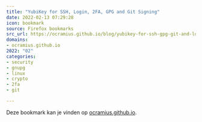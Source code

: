 ```yaml
---
title: "YubiKey for SSH, Login, 2FA, GPG and Git Signing"
date: 2022-02-13 07:29:28
icon: bookmark
source: Firefox bookmarks
src_url: https://ocramius.github.io/blog/yubikey-for-ssh-gpg-git-and-local-login/
domains:
- ocramius.github.io
2022: "02"
categories:
- security
- gnupg
- linux
- crypto
- 2fa
- git

---
```

Deze bookmark kan je vinden op [ocramius.github.io](https://ocramius.github.io/blog/yubikey-for-ssh-gpg-git-and-local-login/).
